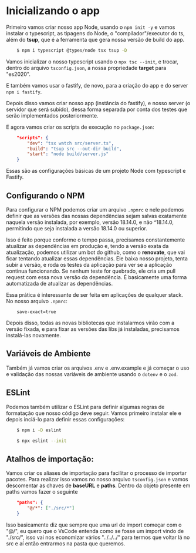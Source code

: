 # Inicializando o app
Primeiro vamos criar nosso app Node, usando o `npm init -y` e vamos instalar o typescript, as tipagens do Node, o "compilador"/executor do ts, além do **tsup**, que é a ferramenta que gera nossa versão de build do app.

```sh
    $ npm i typescript @types/node tsx tsup -D
```

Vamos inicializar o nosso typescript usando o `npx tsc --init`, e trocar, dentro do arquivo `tsconfig.json`, a nossa propriedade **target** para "es2020".

E também vamos usar o fastify, de novo, para a criação do app e do server `npm i fastify`. 

Depois disso vamos criar nosso app (instância do fastify), e nosso server (o servidor que será subido), dessa forma separada por conta dos testes que serão implementados posteriormente.

E agora vamos criar os scripts de execução no `package.json`:

```json
    "scripts": {
        "dev": "tsx watch src/server.ts",
        "build": "tsup src --out-dir build",
        "start": "node build/server.js"
    }
```

Essas são as configurações básicas de um projeto Node com typescript e Fastify.

## Configurando o NPM
Para configurar o NPM podemos criar um arquivo `.npmrc` e nele podemos definir que as versões das nossas dependências sejam salvas exatamente naquela versão instalada, por exemplo, versão 18.14.0, e não ^18.14.0, permitindo que seja instalada a versão 18.14.0 ou superior. 

Isso é feito porque conforme o tempo passa, precisamos constantemente atualizar as dependências em produção e, tendo a versão exata da atualização, podemos utilizar um bot do github, como o **renovate**, que vai ficar tentando atualizar essas dependências. Ele baixa nosso projeto, tenta subir a versão, e roda os testes da aplicação para ver se a aplicação continua funcionando. Se nenhum teste for quebrado, ele cria um pull request com essa nova versão da dependência. É basicamente uma forma automatizada de atualizar as dependências. 

Essa prática é interessante de ser feita em aplicações de qualquer stack. No nosso arquivo `.npmrc`:

```
    save-exact=true
```

Depois disso, todas as novas bibliotecas que instalarmos virão com a versão fixada, e para fixar as versões das libs já instaladas, precisamos instalá-las novamente. 

## Variáveis de Ambiente
Também já vamos criar os arquivos .env e .env.example e já começar o uso e validação das nossas variáveis de ambiente usando o `dotenv` e o `zod`. 

## ESLint
Podemos também utilizar o ESLint para definir algumas regras de formatação que nosso código deve seguir. Vamos primeiro instalar ele e depois inciá-lo para definir essas configurações:

```sh
    $ npm i -D eslint

    $ npx eslint --init
```

## Atalhos de importação:
Vamos criar os aliases de importação para facilitar o processo de importar pacotes. Para realizar isso vamos no nosso arquivo `tsconfig.json` e vamos descomentar as chaves de **baseURL** e **paths**. Dentro da objeto presente em paths vamos fazer o seguinte

```json
    "paths": {
        "@/*": ["./src/*"]
    }
```

Isso basicamente diz que sempre que uma url de import começar com o "@/", eu quero que o VsCode entenda como se fosse um import vindo de "./src/", isso vai nos economizar vários "../../../" para termos que voltar lá no src e aí então entrarmos na pasta que queremos.